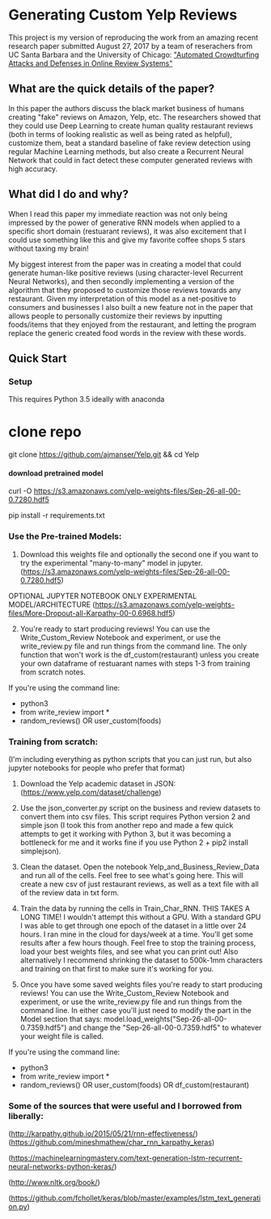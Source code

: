 # Generating Custom Yelp Reviews
This project is my version of reproducing the work from an amazing recent research paper submitted August 27, 2017 by a team of reserachers from UC Santa Barbara and the University of Chicago:
["Automated Crowdturfing Attacks and Defenses in Online Review Systems"](https://arxiv.org/abs/1708.08151)

## What are the quick details of the paper?
In this paper the authors discuss the black market business of humans creating "fake" reviews on Amazon, Yelp, etc.  The researchers showed that they could use Deep Learning to create human quality restaurant reviews (both in terms of looking realistic as well as being rated as helpful), customize them, beat a standard baseline of fake review detection using regular Machine Learning methods, but also create a Recurrent Neural Network that could in fact detect these computer generated reviews with high accuracy. 

## What did I do and why?
When I read this paper my immediate reaction was not only being impressed by the power of generative RNN models when applied to a specific short domain (restuarant reviews), it was also excitement that I could use something like this and give my favorite coffee shops 5 stars without taxing my brain!

My biggest interest from the paper was in creating a model that could generate human-like positive reviews (using character-level Recurrent Neural Networks), and then secondly implementing a version of the algorithm that they proposed to customize those reviews towards any restaurant.  Given my interpretation of this model as a net-positive to consumers and businesses I also built a new feature not in the paper that allows people to personally customize their reviews by inputting foods/items that they enjoyed from the restaurant, and letting the program replace the generic created food words in the review with these words.

## Quick Start

### Setup
This requires Python 3.5 ideally with anaconda
# clone repo
git clone https://github.com/ajmanser/Yelp.git && cd Yelp

#### download pretrained model
curl -O https://s3.amazonaws.com/yelp-weights-files/Sep-26-all-00-0.7280.hdf5

pip install -r requirements.txt

### Use the Pre-trained Models:
1.  Download this weights file and optionally the second one if you want to try the experimental "many-to-many" model in jupyter.
(https://s3.amazonaws.com/yelp-weights-files/Sep-26-all-00-0.7280.hdf5)

OPTIONAL JUPYTER NOTEBOOK ONLY EXPERIMENTAL MODEL/ARCHITECTURE
(https://s3.amazonaws.com/yelp-weights-files/More-Dropout-all-Karpathy-00-0.6968.hdf5)


2.  You're ready to start producing reviews!  You can use the Write_Custom_Review Notebook and experiment, or use the write_review.py file and run things from the command line.  The only function that won't work is the df_custom(restaurant) unless you create your own dataframe of restuarant names with steps 1-3 from training from scratch notes. 

If you're using the command line:
*  python3
*  from write_review import *
*  random_reviews()  OR user_custom(foods)


### Training from scratch:
(I'm including everything as python scripts that you can just run, but also jupyter notebooks for people who prefer that format)

1.  Download the Yelp academic dataset in JSON:
(https://www.yelp.com/dataset/challenge)

2.  Use the json_converter.py script on the business and review datasets to convert them into csv files.  This script requires Python version 2 and simple json (I took this from another repo and made a few quick attempts to get it working with Python 3, but it was becoming a bottleneck for me and it works fine if you use Python 2 + pip2 install simplejson).

3.  Clean the dataset.  Open the notebook Yelp_and_Business_Review_Data and run all of the cells.  Feel free to see what's going here.  This will create a new csv of just restaurant reviews, as well as a text file with all of the review data in txt form.

4.  Train the data by running the cells in Train_Char_RNN.  THIS TAKES A LONG TIME!  I wouldn't attempt this without a GPU.  With a standard GPU I was able to get through one epoch of the dataset in a little over 24 hours.  I ran mine in the cloud for days/week at a time.  You'll get some results after a few hours though.  Feel free to stop the training process, load your best weights files, and see what you can print out!  Also alternatively I recommend shrinking the dataset to 500k-1mm characters and training on that first to make sure it's working for you.

5.  Once you have some saved weights files you're ready to start producing reviews!  You can use the Write_Custom_Review Notebook and experiment, or use the write_review.py file and run things from the command line.  In either case you'll just need to modify the part in the Model section that says: model.load_weights("Sep-26-all-00-0.7359.hdf5") and change the "Sep-26-all-00-0.7359.hdf5" to whatever your weight file is called.

If you're using the command line:
*  python3
*  from write_review import *
*  random_reviews()  OR user_custom(foods) OR df_custom(restaurant) 


### Some of the sources that were useful and I borrowed from liberally:
(http://karpathy.github.io/2015/05/21/rnn-effectiveness/)
(https://github.com/mineshmathew/char_rnn_karpathy_keras)

(https://machinelearningmastery.com/text-generation-lstm-recurrent-neural-networks-python-keras/)

(http://www.nltk.org/book/)

(https://github.com/fchollet/keras/blob/master/examples/lstm_text_generation.py)
